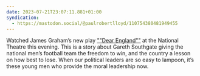 ```yaml
---
date: 2023-07-21T23:07:11.881+01:00
syndication:
  - https://mastodon.social/@paulrobertlloyd/110754380481949455
---
```


Watched James Graham’s new play [""Dear England""](https://www.nationaltheatre.org.uk/productions/dear-england/) at the National Theatre this evening. This is a story about Gareth Southgate giving the national men’s football team the freedom to win, and the country a lesson on how best to lose. When our political leaders are so easy to lampoon, it’s these young men who provide the moral leadership now.
